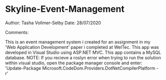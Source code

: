 # Skyline-Event-Management
Author: Tasha Vollmer-Selby
Date:   28/07/2020

Comments:

This is an event management system i created for an assignment in my 'Web Application Development' paper i completed at WelTec.
This app was developed in Visual Studio using ASP.NET MVC.
This app contains a MySQL database. 
NOTE: If you recieve a roslyn error when trying to run the solution within visual studio, open the package manager console and enter: 'Update-Package Microsoft.CodeDom.Providers.DotNetCompilerPlatform -r'
